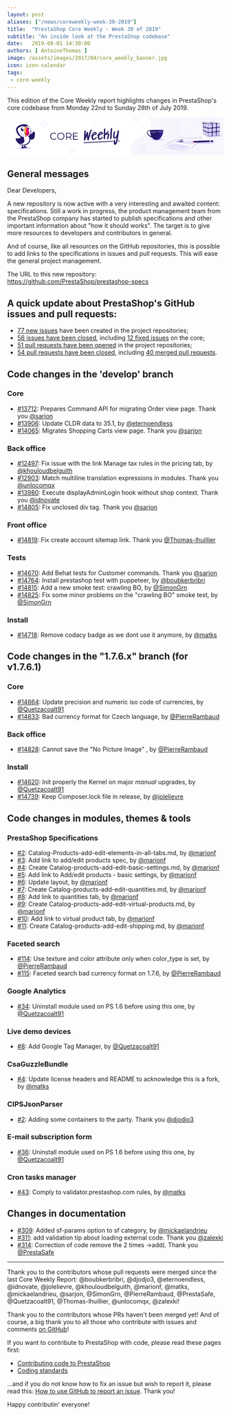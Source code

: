 ```yaml
---
layout: post
aliases: ["/news/coreweekly-week-30-2019"]
title:  "PrestaShop Core Weekly - Week 30 of 2019"
subtitle: "An inside look at the PrestaShop codebase"
date:   2019-08-01 14:30:00
authors: [ AntoineThomas ]
image: /assets/images/2017/04/core_weekly_banner.jpg
icon: icon-calendar
tags:
 - core-weekly
---
```


This edition of the Core Weekly report highlights changes in PrestaShop's core codebase from Monday 22nd to Sunday 28th of July 2019.

![Core Weekly banner](/assets/images/2018/12/banner-core-weekly.jpg)


## General messages

Dear Developers,

A new repository is now active with a very interesting and awaited content: specifications. Still a work in progress, the product management team from the PrestaShop company has started to publish specifications and other important information about "how it should works". The target is to give more resources to developers and contributors in general.

And of course, like all resources on the GitHub repositories, this is possible to add links to the specifications in issues and pull requests. This will ease the general project management.

The URL to this new repository:  
https://github.com/PrestaShop/prestashop-specs


## A quick update about PrestaShop's GitHub issues and pull requests:

- [77 new issues](https://github.com/search?q=org%3APrestaShop+is%3Apublic++-repo%3Aprestashop%2Fprestashop.github.io++is%3Aissue+created%3A2019-07-22..2019-07-28) have been created in the project repositories;
- [56 issues have been closed](https://github.com/search?q=org%3APrestaShop+is%3Apublic++-repo%3Aprestashop%2Fprestashop.github.io++is%3Aissue+closed%3A2019-07-22..2019-07-28), including [12 fixed issues](https://github.com/search?q=org%3APrestaShop+is%3Apublic++-repo%3Aprestashop%2Fprestashop.github.io++is%3Aissue+label%3Afixed+closed%3A2019-07-22..2019-07-28) on the core;
- [51 pull requests have been opened](https://github.com/search?q=org%3APrestaShop+is%3Apublic++-repo%3Aprestashop%2Fprestashop.github.io++is%3Apr+created%3A2019-07-22..2019-07-28) in the project repositories;
- [54 pull requests have been closed](https://github.com/search?q=org%3APrestaShop+is%3Apublic++-repo%3Aprestashop%2Fprestashop.github.io++is%3Apr+closed%3A2019-07-22..2019-07-28), including [40 merged pull requests](https://github.com/search?q=org%3APrestaShop+is%3Apublic++-repo%3Aprestashop%2Fprestashop.github.io++is%3Apr+merged%3A2019-07-22..2019-07-28).



## Code changes in the 'develop' branch

### Core

* [#13712](https://github.com/PrestaShop/PrestaShop/pull/13712): Prepares Command API for migrating Order view page. Thank you [@sarjon](https://github.com/sarjon)
* [#13906](https://github.com/PrestaShop/PrestaShop/pull/13906): Update CLDR data to 35.1, by [@eternoendless](https://github.com/eternoendless)
* [#14065](https://github.com/PrestaShop/PrestaShop/pull/14065): Migrates Shopping Carts view page. Thank you [@sarjon](https://github.com/sarjon)


### Back office

* [#12497](https://github.com/PrestaShop/PrestaShop/pull/12497): Fix issue with the link Manage tax rules in the pricing tab, by [@khouloudbelguith](https://github.com/khouloudbelguith)
* [#12903](https://github.com/PrestaShop/PrestaShop/pull/12903): Match multiline translation expressions in modules. Thank you [@unlocomqx](https://github.com/unlocomqx)
* [#13980](https://github.com/PrestaShop/PrestaShop/pull/13980): Execute displayAdminLogin hook without shop context. Thank you [@idnovate](https://github.com/idnovate)
* [#14805](https://github.com/PrestaShop/PrestaShop/pull/14805): Fix unclosed div tag. Thank you [@sarjon](https://github.com/sarjon)


### Front office

* [#14819](https://github.com/PrestaShop/PrestaShop/pull/14819): Fix create account sitemap link. Thank you [@Thomas-lhuillier](https://github.com/Thomas-lhuillier)


### Tests

* [#14670](https://github.com/PrestaShop/PrestaShop/pull/14670): Add Behat tests for Customer commands. Thank you [@sarjon](https://github.com/sarjon)
* [#14764](https://github.com/PrestaShop/PrestaShop/pull/14764): Install prestashop test with puppeteer, by [@boubkerbribri](https://github.com/boubkerbribri)
* [#14815](https://github.com/PrestaShop/PrestaShop/pull/14815): Add a new smoke test: crawling BO, by [@SimonGrn](https://github.com/SimonGrn)
* [#14825](https://github.com/PrestaShop/PrestaShop/pull/14825): Fix some minor problems on the "crawling BO" smoke test, by [@SimonGrn](https://github.com/SimonGrn)


### Install

* [#14718](https://github.com/PrestaShop/PrestaShop/pull/14718): Remove codacy badge as we dont use it anymore, by [@matks](https://github.com/matks)


## Code changes in the "1.7.6.x" branch (for v1.7.6.1)

### Core

* [#14664](https://github.com/PrestaShop/PrestaShop/pull/14664): Update precision and numeric iso code of currencies, by [@Quetzacoalt91](https://github.com/Quetzacoalt91)
* [#14833](https://github.com/PrestaShop/PrestaShop/pull/14833): Bad currency format for Czech language, by [@PierreRambaud](https://github.com/PierreRambaud)


### Back office

* [#14828](https://github.com/PrestaShop/PrestaShop/pull/14828): Cannot save the "No Picture Image" , by [@PierreRambaud](https://github.com/PierreRambaud)


### Install

* [#14620](https://github.com/PrestaShop/PrestaShop/pull/14620): Init properly the Kernel on major *manual* upgrades, by [@Quetzacoalt91](https://github.com/Quetzacoalt91)
* [#14739](https://github.com/PrestaShop/PrestaShop/pull/14739): Keep Composer.lock file in release, by [@jolelievre](https://github.com/jolelievre)


## Code changes in modules, themes & tools

### PrestaShop Specifications

* [#2](https://github.com/PrestaShop/prestashop-specs/pull/2): Catalog-Products-add-edit-elements-in-all-tabs.md, by [@marionf](https://github.com/marionf)
* [#3](https://github.com/PrestaShop/prestashop-specs/pull/3): Add link to add/edit products spec, by [@marionf](https://github.com/marionf)
* [#4](https://github.com/PrestaShop/prestashop-specs/pull/4): Create Catalog-products-add-edit-basic-settings.md, by [@marionf](https://github.com/marionf)
* [#5](https://github.com/PrestaShop/prestashop-specs/pull/5): Add link to Add/edit products - basic settings, by [@marionf](https://github.com/marionf)
* [#6](https://github.com/PrestaShop/prestashop-specs/pull/6): Update layout, by [@marionf](https://github.com/marionf)
* [#7](https://github.com/PrestaShop/prestashop-specs/pull/7): Create Catalog-products-add-edit-quantities.md, by [@marionf](https://github.com/marionf)
* [#8](https://github.com/PrestaShop/prestashop-specs/pull/8): Add link to quantities tab, by [@marionf](https://github.com/marionf)
* [#9](https://github.com/PrestaShop/prestashop-specs/pull/9): Create Catalog-products-add-edit-virtual-products.md, by [@marionf](https://github.com/marionf)
* [#10](https://github.com/PrestaShop/prestashop-specs/pull/10): Add link to virtual product tab, by [@marionf](https://github.com/marionf)
* [#11](https://github.com/PrestaShop/prestashop-specs/pull/11): Create Catalog-products-add-edit-shipping.md, by [@marionf](https://github.com/marionf)


### Faceted search

* [#114](https://github.com/PrestaShop/ps_facetedsearch/pull/114): Use texture and color attribute only when color_type is set, by [@PierreRambaud](https://github.com/PierreRambaud)
* [#115](https://github.com/PrestaShop/ps_facetedsearch/pull/115): Faceted search bad currency format on 1.7.6, by [@PierreRambaud](https://github.com/PierreRambaud)


### Google Analytics

* [#34](https://github.com/PrestaShop/ps_googleanalytics/pull/34): Uninstall module used on PS 1.6 before using this one, by [@Quetzacoalt91](https://github.com/Quetzacoalt91)


### Live demo devices

* [#8](https://github.com/PrestaShop/live-demo-devices/pull/8): Add Google Tag Manager, by [@Quetzacoalt91](https://github.com/Quetzacoalt91)



### CsaGuzzleBundle

* [#4](https://github.com/PrestaShop/CsaGuzzleBundle/pull/4): Update license headers and README to acknowledge this is a fork, by [@matks](https://github.com/matks)


### CIPSJsonParser

* [#2](https://github.com/PrestaShop/QANightlyResults/pull/2): Adding some containers to the party. Thank you [@djodjo3](https://github.com/djodjo3)


### E-mail subscription form

* [#36](https://github.com/PrestaShop/ps_emailsubscription/pull/36): Uninstall module used on PS 1.6 before using this one, by [@Quetzacoalt91](https://github.com/Quetzacoalt91)


### Cron tasks manager

* [#43](https://github.com/PrestaShop/cronjobs/pull/43): Comply to validator.prestashop.com rules, by [@matks](https://github.com/matks)


## Changes in documentation

* [#309](https://github.com/PrestaShop/docs/pull/309): Added sf-params option to sf category, by [@mickaelandrieu](https://github.com/mickaelandrieu)
* [#311](https://github.com/PrestaShop/docs/pull/311): add validation tip about loading external code. Thank you [@zalexki](https://github.com/zalexki)
* [#314](https://github.com/PrestaShop/docs/pull/314): Correction of code remove the 2 times ->add(. Thank you [@PrestaSafe](https://github.com/PrestaSafe)


<hr />

Thank you to the contributors whose pull requests were merged since the last Core Weekly Report: @boubkerbribri, @djodjo3, @eternoendless, @idnovate, @jolelievre, @khouloudbelguith, @marionf, @matks, @mickaelandrieu, @sarjon, @SimonGrn, @PierreRambaud, @PrestaSafe, @Quetzacoalt91, @Thomas-lhuillier, @unlocomqx, @zalexki!

Thank you to the contributors whose PRs haven't been merged yet! And of course, a big thank you to all those who contribute with issues and comments [on GitHub](https://github.com/PrestaShop/PrestaShop)!

If you want to contribute to PrestaShop with code, please read these pages first:

 * [Contributing code to PrestaShop](https://devdocs.prestashop.com/1.7/contribute/contribution-guidelines/)
 * [Coding standards](https://devdocs.prestashop.com/1.7/development/coding-standards/)

...and if you do not know how to fix an issue but wish to report it, please read this: [How to use GitHub to report an issue](https://devdocs.prestashop.com/1.7/contribute/contribute-reporting-issues/). Thank you!

Happy contributin' everyone!
